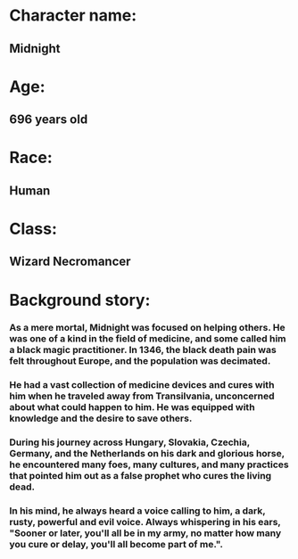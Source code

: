 # Character name:
## Midnight

# Age:
## 696 years old

# Race:
## Human

# Class:
## Wizard Necromancer

# Background story:

### As a mere mortal, Midnight was focused on helping others. He was one of a kind in the field of medicine, and some called him a black magic practitioner. In 1346, the black death pain was felt throughout Europe, and the population was decimated.
### He had a vast collection of medicine devices and cures with him when he traveled away from Transilvania, unconcerned about what could happen to him. He was equipped with knowledge and the desire to save others.
### During his journey across Hungary, Slovakia, Czechia, Germany, and the Netherlands on his dark and glorious horse, he encountered many foes, many cultures, and many practices that pointed him out as a false prophet who cures the living dead.
### In his mind, he always heard a voice calling to him, a dark, rusty, powerful and evil voice. Always whispering in his ears, "Sooner or later, you'll all be in my army, no matter how many you cure or delay, you'll all become part of me.".
